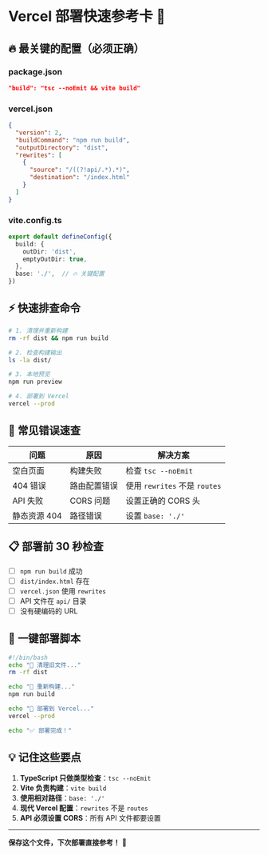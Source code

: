 # Vercel 部署快速参考卡 🚀

## 🔥 最关键的配置（必须正确）

### package.json
```json
"build": "tsc --noEmit && vite build"
```

### vercel.json
```json
{
  "version": 2,
  "buildCommand": "npm run build",
  "outputDirectory": "dist",
  "rewrites": [
    {
      "source": "/((?!api/.*).*)",
      "destination": "/index.html"
    }
  ]
}
```

### vite.config.ts
```typescript
export default defineConfig({
  build: {
    outDir: 'dist',
    emptyOutDir: true,
  },
  base: './',  // 🔥 关键配置
})
```

## ⚡ 快速排查命令

```bash
# 1. 清理并重新构建
rm -rf dist && npm run build

# 2. 检查构建输出
ls -la dist/

# 3. 本地预览
npm run preview

# 4. 部署到 Vercel
vercel --prod
```

## 🚨 常见错误速查

| 问题 | 原因 | 解决方案 |
|------|------|----------|
| 空白页面 | 构建失败 | 检查 `tsc --noEmit` |
| 404 错误 | 路由配置错误 | 使用 `rewrites` 不是 `routes` |
| API 失败 | CORS 问题 | 设置正确的 CORS 头 |
| 静态资源 404 | 路径错误 | 设置 `base: './'` |

## 📋 部署前 30 秒检查

- [ ] `npm run build` 成功
- [ ] `dist/index.html` 存在
- [ ] `vercel.json` 使用 `rewrites`
- [ ] API 文件在 `api/` 目录
- [ ] 没有硬编码的 URL

## 🎯 一键部署脚本

```bash
#!/bin/bash
echo "🧹 清理旧文件..."
rm -rf dist

echo "🔨 重新构建..."
npm run build

echo "🚀 部署到 Vercel..."
vercel --prod

echo "✅ 部署完成！"
```

## 💡 记住这些要点

1. **TypeScript 只做类型检查**：`tsc --noEmit`
2. **Vite 负责构建**：`vite build`
3. **使用相对路径**：`base: './'`
4. **现代 Vercel 配置**：`rewrites` 不是 `routes`
5. **API 必须设置 CORS**：所有 API 文件都要设置

---
**保存这个文件，下次部署直接参考！** 🎉